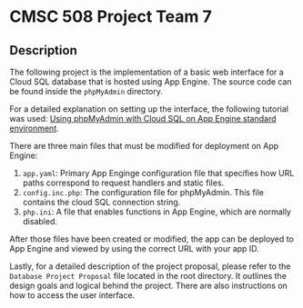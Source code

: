 # CMSC 508 Project Team 7

## Description
The following project is the implementation of a basic web interface for a Cloud SQL database that is hosted using App Engine. The source code can be found inside the `phpMyAdmin` directory. 

For a detailed explanation on setting up the interface, the following tutorial was used: [Using phpMyAdmin with Cloud SQL on App Engine standard environment](https://cloud.google.com/sql/docs/mysql/phpmyadmin-on-app-engine). 

There are three main files that must be modified for deployment on App Engine:
  1) `app.yaml`: Primary App Enginge configuration file that specifies how URL paths correspond to request handlers and static files.
  2) `config.inc.php`: The configuration file for phpMyAdmin. This file contains the cloud SQL connection string.
  3) `php.ini`: A file that enables functions in App Engine, which are normally disabled.

After those files have been created or modified, the app can be deployed to App Engine and viewed by using the correct URL with your app ID.

Lastly, for a detailed description of the project proposal, please refer to the `Database Project Proposal` file located in the root directory. It outlines the design goals and logical behind the project. There are also instructions on how to access the user interface.